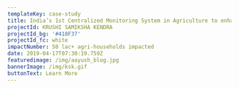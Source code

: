 ```yaml
---
templateKey: case-study
title: India’s 1st Centralized Monitoring System in Agriculture to enhance Governance
projectId: KRUSHI SAMIKSHA KENDRA
projectId_bg: '#418F37'
projectId_fc: white
impactNumber: 50 lac+ agri-households impacted
date: 2019-04-17T07:30:19.759Z
featuredimage: /img/aayush_blog.jpg
bannerImage: /img/ksk.gif
buttonText: Learn More
---
```

